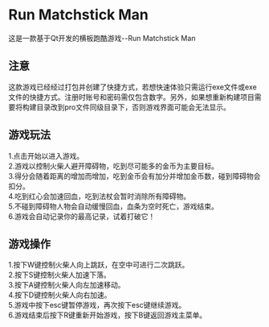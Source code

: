 # Run Matchstick Man

这是一款基于Qt开发的横板跑酷游戏--Run Matchstick Man

## 注意

这款游戏已经经过打包并创建了快捷方式，若想快速体验只需运行exe文件或exe文件的快捷方式。注册时账号和密码需仅包含数字。另外，如果想重新构建项目需要将构建目录改到pro文件同级目录下，否则游戏界面可能会无法显示。

## 游戏玩法

1.点击开始以进入游戏。  
2.游戏以控制火柴人避开障碍物，吃到尽可能多的金币为主要目标。  
3.得分会随着距离的增加而增加，吃到金币会有加分并增加金币数，碰到障碍物会扣分。  
4.吃到红心会加速回血，吃到法杖会暂时消除所有障碍物。  
5.不碰到障碍物人物会自动缓慢回血，血条为空时死亡，游戏结束。  
6.游戏会自动记录你的最高记录，试着打破它！  

## 游戏操作

1.按下W键控制火柴人向上跳跃，在空中可进行二次跳跃。  
2.按下S键控制火柴人加速下落。  
3.按下A键控制火柴人向左加速移动。  
4.按下D键控制火柴人向右加速。  
5.游戏中按下esc键暂停游戏，再次按下esc键继续游戏。  
6.游戏结束后按下R键重新开始游戏，按下B键返回游戏主菜单。  
